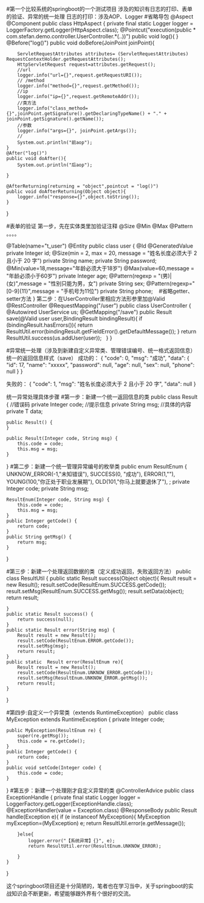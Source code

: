#第一个比较系统的springboot的一个测试项目
涉及的知识有日志的打印、表单的验证、异常的统一处理
日志的打印：涉及AOP、Logger
#省略导包
@Aspect
@Component
public class HttpAspect {
    private final static Logger logger = LoggerFactory.getLogger(HttpAspect.class);
    @Pointcut("execution(public * com.stefan.demo.controller.UserController.*(..))")
    public void log(){
    }
    @Before("log()")
    public void doBefore(JoinPoint joinPoint){

        ServletRequestAttributes attributes= (ServletRequestAttributes) RequestContextHolder.getRequestAttributes();
        HttpServletRequest request=attributes.getRequest();
        //url
        logger.info("url={}",request.getRequestURI());
        // /method
        logger.info("method={}",request.getMethod());
        //ip
        logger.info("ip={}",request.getRemoteAddr());
        //类方法
        logger.info("class_method={}",joinPoint.getSignature().getDeclaringTypeName() + "." + joinPoint.getSignature().getName());
        //参数
        logger.info("args={}", joinPoint.getArgs());
        //
        System.out.println("前aop");
    }
    @After("log()")
    public void doAfter(){
        System.out.println("后aop");

    }

    @AfterReturning(returning = "object",pointcut = "log()")
    public void doAfterReturning(Object object){
        logger.info("response={}",object.toString());
    }
}

#表单的验证
第一步，先在实体类里加验证注释
@Size
@Min
@Max
@Pattern
。。。。

@Table(name="t_user")
@Entity
public class user {
    @Id
    @GeneratedValue
    private Integer id;
    @Size(min = 2, max = 20, message = "姓名长度必须大于 2 且小于 20 字")
    private String name;
    private String password;
    @Min(value=18,message="年龄必须大于18岁")
    @Max(value=60,message = "年龄必须小于60岁")
    private Integer age;
    @Pattern(regexp = "(男)|(女)",message = "性别只能为男，女")
    private String sex;
    @Pattern(regexp="[0-9]{11}",message = "手机号为11位")
    private String phone;
    #省略getter、setter方法
}
第二步：在UserController里相应方法形参里加@Valid
@RestController
@RequestMapping("/user")
public class UserController {
    @Autowired
UserService us;
    @GetMapping("/save")
    public Result<user> save(@Valid   user user,BindingResult bindingResult){
        if (bindingResult.hasErrors()){
            return ResultUtil.error(bindingResult.getFieldError().getDefaultMessage());
        }
        return ResultUtil.success(us.addUser(user));
    }
}

#异常统一处理（涉及到新建自定义异常类、管理错误编号、统一格式返回信息）
统一的返回信息样式（save）
成功的：
{
    "code": 0,
    "msg": "成功",
    "data": {
        "id": 17,
        "name": "xxxxx",
        "password": null,
        "age": null,
        "sex": null,
        "phone": null
    }
}

失败的：
{
    "code": 1,
    "msg": "姓名长度必须大于 2 且小于 20 字",
    "data": null
}

统一异常处理具体步骤
#第一步：新建一个统一返回信息的类
public class Result<T> {
    //错误码
    private Integer code;
    //提示信息
    private String msg;
    //具体的内容
    private T data;

    public Result() {
    }

    public Result(Integer code, String msg) {
        this.code = code;
        this.msg = msg;
    }
}
#第二步：新建一个统一管理异常编号的枚举类
public enum ResultEnum {
    UNKNOW_ERROR(-1,"未知错误"),
    SUCCESS(0, "成功"),
    ERROR(1,""),
    YOUNG(100,"你正处于职业发展期"),
    OLD(101,"你马上就要退休了"),
    ;
    private  Integer code;
    private String msg;

    ResultEnum(Integer code, String msg) {
        this.code = code;
        this.msg = msg;
    }
    public Integer getCode() {
        return code;
    }
    public String getMsg() {
        return msg;
    }
}

#第三步：新建一个处理返回数据的类（定义成功返回，失败返回方法）
public class ResultUtil {
    public static Result success(Object object){
        Result result = new Result();
        result.setCode(ResultEnum.SUCCESS.getCode());
        result.setMsg(ResultEnum.SUCCESS.getMsg());
        result.setData(object);
        return result;

    }
    public static Result success() {
        return success(null);
    }
    public static Result error(String msg) {
        Result result = new Result();
        result.setCode(ResultEnum.ERROR.getCode());
        result.setMsg(msg);
        return result;
    }
    public static  Result error(ResultEnum re){
        Result result = new Result();
        result.setCode(ResultEnum.UNKNOW_ERROR.getCode());
        result.setMsg(ResultEnum.UNKNOW_ERROR.getMsg());
        return result;
    }
}

#第四步:自定义一个异常类（extends RuntimeException）
public class MyException extends RuntimeException {
    private Integer code;
    
    public MyException(ResultEnum re) {
        super(re.getMsg());
        this.code = re.getCode();
    }
    public Integer getCode() {
        return code;
    }
    public void setCode(Integer code) {
        this.code = code;
    }
}
#第五步：新建一个处理刚才自定义异常的类
@ControllerAdvice
public class ExceptionHandle {
    private final static Logger logger = LoggerFactory.getLogger(ExceptionHandle.class);
    @ExceptionHandler(value = Exception.class)
    @ResponseBody
    public Result handle(Exception e){
        if (e instanceof MyException){
            MyException myException=(MyException) e;
            return ResultUtil.error(e.getMessage());

        }else{
            logger.error("【系统异常】{}", e);
            return ResultUtil.error(ResultEnum.UNKNOW_ERROR);

        }
    }
}

这个springboot项目还是十分简陋的，笔者也在学习当中，关于springboot的实战知识会不断更新，希望能够跟外界有个很好的交流。







